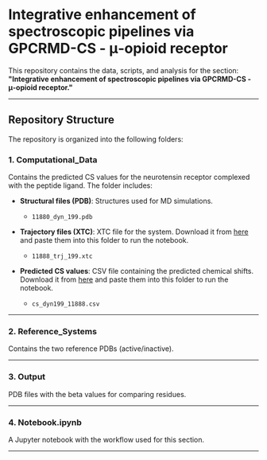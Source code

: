 # Integrative enhancement of spectroscopic pipelines via GPCRMD-CS - μ-opioid receptor

This repository contains the data, scripts, and analysis for the section: **"Integrative enhancement of spectroscopic pipelines via GPCRMD-CS - μ-opioid receptor."** 

---

## Repository Structure

The repository is organized into the following folders:

### 1. **Computational_Data**
Contains the predicted CS values for the neurotensin receptor complexed with the peptide ligand. The folder includes:

- **Structural files (PDB)**: Structures used for MD simulations.
  - `11880_dyn_199.pdb`

- **Trajectory files (XTC)**: XTC file for the system. Download it from [here](https://www.gpcrmd.org/view/199/) and paste them into this folder to run the notebook.
  - `11888_trj_199.xtc`

- **Predicted CS values**: CSV file containing the predicted chemical shifts. Download it from [here](https://www.gpcrmd.org/view/199/) and paste them into this folder to run the notebook.
  - `cs_dyn199_11888.csv`

---

### 2. **Reference_Systems**
Contains the two reference PDBs (active/inactive).

---

### 3. **Output**
PDB files with the beta values for comparing residues.

---

### 4. **Notebook.ipynb**
A Jupyter notebook with the workflow used for this section.

---

